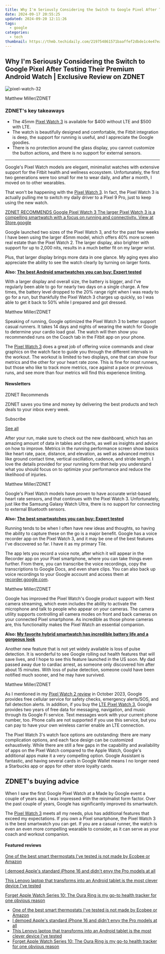 ```yaml
---
title: Why I'm Seriously Considering the Switch to Google Pixel After Testing Their Premium Android Watch | Exclusive Review on ZDNET
date: 2024-09-17 20:55:25
updated: 2024-09-20 12:11:26
tags:
  - google
categories:
  - tech
thumbnail: https://thmb.techidaily.com/219754861571baaffef2dbde1c4e47ea4bf551dd4082ac6c30e6e25f75285938.jpg
---
```


## Why I'm Seriously Considering the Switch to Google Pixel After Testing Their Premium Android Watch | Exclusive Review on ZDNET

![pixel-watch-32](https://www.zdnet.com/a/img/resize/c7aef98a079b846011be333c0c828bc82ba284db/2024/09/06/466d57e1-abbc-41f0-a792-a09683e4e9c8/pixel-watch-32.jpg?auto=webp&precrop=1423,800,x83,y100&width=1280)

Matthew Miller/ZDNET

### ZDNET's key takeaways

* The 45mm [Pixel Watch 3](https://www.anrdoezrs.net/links/9041660/type/dlg/sid/zd-%5F%5FCOM%5FCLICK%5FID%5F%5F-dtp/https://store.google.com/product/pixel%5Fwatch%5F3?hl=en-US) is available for $400 without LTE and $500 with LTE.
* The watch is beautifully designed and comfortable, the Fitbit integration is deep, the support for running is useful, and I appreciate the Google goodies.
* There is no protection around the glass display, you cannot customize the button actions, and there is no support for external sensors.

---

Google's Pixel Watch models are elegant, minimalist watches with extensive support for the Fitbit health and wellness ecosystem. Unfortunately, the first two generations were too small for me to wear daily, and after a month, I moved on to other wearables.

That won't be happening with the [Pixel Watch 3](https://www.anrdoezrs.net/links/9041660/type/dlg/sid/zd-%5F%5FCOM%5FCLICK%5FID%5F%5F-dtp/https://store.google.com/product/pixel%5Fwatch%5F3?hl=en-US). In fact, the Pixel Watch 3 is actually pulling me to switch my daily driver to a Pixel 9 Pro, just to keep using the new watch.

[ZDNET RECOMMENDS Google Pixel Watch 3 The larger Pixel Watch 3 is a compelling smartwatch with a focus on running and connectivity. View at Store.google](https://www.anrdoezrs.net/links/9041660/type/dlg/sid/zd-%5F%5FCOM%5FCLICK%5FID%5F%5F-dtp/https://store.google.com/product/pixel%5Fwatch%5F3?hl=en-US)

Google launched two sizes of the Pixel Watch 3, and for the past few weeks I have been using the larger 45mm model, which offers 40% more screen real estate than the Pixel Watch 2\. The larger display, also brighter with support for up to 2,000 nits, results in a much better fit on my larger wrist.

Plus, that larger display brings more data in one glance. My aging eyes also appreciate the ability to see the watch clearly by turning on larger fonts.

**Also: [The best Android smartwatches you can buy: Expert tested](https://www.zdnet.com/article/best-android-smartwatch/)**

With a larger display and overall size, the battery is bigger, and I've regularly been able to go for nearly two days on a single charge. A few times, the battery level dropped to the 20% range right when I was ready to go for a run, but thankfully the Pixel Watch 3 charges up quickly, so I was able to get it back to 50% while I prepared and got dressed.

Matthew Miller/ZDNET

Speaking of running, Google optimized the Pixel Watch 3 to better support casual runners. It takes 14 days and nights of wearing the watch for Google to determine your cardio load goal. The watch will then show you recommended runs on the Coach tab in the Fitbit app on your phone.

The [Pixel Watch 3](https://www.anrdoezrs.net/links/9041660/type/dlg/sid/zd-%5F%5FCOM%5FCLICK%5FID%5F%5F-dtp/https://store.google.com/product/pixel%5Fwatch%5F3?hl=en-US) does a great job of offering voice commands and clear graphics on the watch face to guide you through the different intervals in the workout. The workout is limited to two displays, one that can show four metrics and the other for your heart rate zone. This is fine for most runners, but those who like to track more metrics, race against a pace or previous runs, and see more than four metrics will find this experience limiting.

#### Newsletters

ZDNET Recommends

ZDNET saves you time and money by delivering the best products and tech deals to your inbox every week.

 Subscribe

[See all](https://www.zdnet.com/newsletters/)

After your run, make sure to check out the new dashboard, which has an amazing amount of data in tables and charts, as well as insights and advice on how to improve. Metrics in the running performance screen show basics like heart rate, pace, distance, and elevation, as well as advanced metrics like ground contact time, vertical oscillation, cadence, and stride length. I love the details provided for your running form that help you understand what you should focus on to optimize your performance and reduce the likelihood of injuries.

Matthew Miller/ZDNET

Google's Pixel Watch models have proven to have accurate wrist-based heart rate sensors, and that continues with the Pixel Watch 3\. Unfortunately, just like the Samsung Galaxy Watch Ultra, there is no support for connecting to external Bluetooth sensors.

**Also: [The best smartwatches you can buy: Expert tested](https://www.zdnet.com/article/best-smartwatch/)**

Running tends to be when I often have new ideas and thoughts, so having the ability to capture these on the go is a major benefit. Google has a voice recorder app on the Pixel Watch 3, and it may be one of the best features I've discovered so far. I have it as my primary Tile.

The app lets you record a voice note, after which it will appear in the Recorder app on your Pixel smartphone, where you can take things even further. From there, you can transcribe the voice recordings, copy the transcriptions to Google Docs, and even share clips. You can also back up voice recordings to your Google account and access them at [recorder.google.com](https://recorder.google.com/).

Matthew Miller/ZDNET

Google has improved the Pixel Watch's Google product support with Nest camera streaming, which even includes the ability to activate the microphone and talk to people who appear on your cameras. The camera utility supports controlling all camera modes on front and back cameras on your connected Pixel smartphone. As incredible as those phone cameras are, this functionality makes the Pixel Watch an essential companion.

**Also: [My favorite hybrid smartwatch has incredible battery life and a gorgeous look](https://www.zdnet.com/article/my-favorite-hybrid-smartwatch-has-incredible-battery-life-and-a-gorgeous-look/)**

Another new feature that is not yet widely available is loss of pulse detection. It is wonderful to see Google rolling out health features that will save lives, and I hope to see this feature launched in the US soon. My dad passed away due to cardiac arrest, as someone only discovered him after about 15 minutes. With loss of pulse detection, someone could have been notified much sooner, and he may have survived.

Matthew Miller/ZDNET

As I mentioned in my [Pixel Watch 2 review](https://www.zdnet.com/article/google-pixel-watch-2-review/) in October 2023, Google provides free cellular service for safety checks, emergency alerts/SOS, and fall detection alerts. In addition, if you buy the [LTE Pixel Watch 3](https://www.anrdoezrs.net/links/9041660/type/dlg/sid/zd-%5F%5FCOM%5FCLICK%5FID%5F%5F-dtp/https://store.google.com/product/pixel%5Fwatch%5F3?hl=en-US), Google provides two years of free data for messaging, navigation, and music through its Google Fi service. Text messages work with your current phone number, too. Phone calls are not supported if you use this service, but you can pay to have your own wireless carrier enable an LTE connection.

The Pixel Watch 3's watch face options are outstanding: there are many complication options, and each face design can be customized exhaustively. While there are still a few gaps in the capability and availability of apps on the Pixel Watch compared to the Apple Watch, Google's additional apps make it a very compelling option. Google Assistant is fantastic, and having several cards in Google Wallet means I no longer need a Starbucks app or apps for other store loyalty cards.

## ZDNET's buying advice

When I saw the first Google Pixel Watch at a Made by Google event a couple of years ago, I was impressed with the minimalist form factor. Over the past couple of years, Google has significantly improved its smartwatch.

The [Pixel Watch 3](https://www.anrdoezrs.net/links/9041660/type/dlg/sid/zd-%5F%5FCOM%5FCLICK%5FID%5F%5F-dtp/https://store.google.com/product/pixel%5Fwatch%5F3?hl=en-US) meets all my needs, plus has additional features that exceed my expectations. If you own a Pixel smartphone, the Pixel Watch 3 is the best smartwatch you can get. If you are a casual runner, the watch is even an even more compelling wearable to consider, as it can serve as your coach and workout companion.

#### Featured reviews

[One of the best smart thermostats I've tested is not made by Ecobee or Amazon](https://www.zdnet.com/article/one-of-the-best-smart-thermostats-ive-tested-is-not-made-by-ecobee-or-amazon/ "One of the best smart thermostats I've tested is not made by Ecobee or Amazon")

[I demoed Apple's standard iPhone 16 and didn't envy the Pro models at all](https://www.zdnet.com/article/i-demoed-apples-standard-iphone-16-and-didnt-envy-the-pro-models-at-all/ "I demoed Apple's standard iPhone 16 and didn't envy the Pro models at all")

[This Lenovo laptop that transforms into an Android tablet is the most clever device I've tested](https://www.zdnet.com/article/i-tested-lenovos-windows-laptop-that-doubles-as-an-android-tablet-and-it-has-so-much-potential/ "This Lenovo laptop that transforms into an Android tablet is the most clever device I've tested")

[Forget Apple Watch Series 10: The Oura Ring is my go-to health tracker for one obvious reason](https://www.zdnet.com/article/forget-apple-watch-series-10-the-oura-ring-is-my-go-to-health-tracker-for-one-obvious-reason/ "Forget Apple Watch Series 10: The Oura Ring is my go-to health tracker for one obvious reason")

* [One of the best smart thermostats I've tested is not made by Ecobee or Amazon](https://www.zdnet.com/article/one-of-the-best-smart-thermostats-ive-tested-is-not-made-by-ecobee-or-amazon/ "One of the best smart thermostats I've tested is not made by Ecobee or Amazon")
* [I demoed Apple's standard iPhone 16 and didn't envy the Pro models at all](https://www.zdnet.com/article/i-demoed-apples-standard-iphone-16-and-didnt-envy-the-pro-models-at-all/ "I demoed Apple's standard iPhone 16 and didn't envy the Pro models at all")
* [This Lenovo laptop that transforms into an Android tablet is the most clever device I've tested](https://www.zdnet.com/article/i-tested-lenovos-windows-laptop-that-doubles-as-an-android-tablet-and-it-has-so-much-potential/ "This Lenovo laptop that transforms into an Android tablet is the most clever device I've tested")
* [Forget Apple Watch Series 10: The Oura Ring is my go-to health tracker for one obvious reason](https://www.zdnet.com/article/forget-apple-watch-series-10-the-oura-ring-is-my-go-to-health-tracker-for-one-obvious-reason/ "Forget Apple Watch Series 10: The Oura Ring is my go-to health tracker for one obvious reason")

<ins class="adsbygoogle"
     style="display:block"
     data-ad-format="autorelaxed"
     data-ad-client="ca-pub-7571918770474297"
     data-ad-slot="1223367746"></ins>



<ins class="adsbygoogle"
     style="display:block"
     data-ad-client="ca-pub-7571918770474297"
     data-ad-slot="8358498916"
     data-ad-format="auto"
     data-full-width-responsive="true"></ins>
